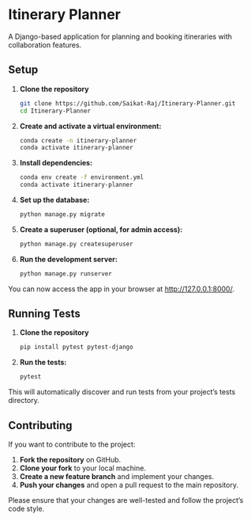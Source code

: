 # Itinerary Planner

A Django-based application for planning and booking itineraries with collaboration features.

## Setup

1. **Clone the repository**
   ```bash
   git clone https://github.com/Saikat-Raj/Itinerary-Planner.git
   cd Itinerary-Planner

2. **Create and activate a virtual environment:**
   ```bash
   conda create -n itinerary-planner
   conda activate itinerary-planner

3. **Install dependencies:**
   ```bash
   conda env create -f environment.yml
   conda activate itinerary-planner

4. **Set up the database:**
   ```bash
   python manage.py migrate

5. **Create a superuser (optional, for admin access):**
   ```bash
   python manage.py createsuperuser

6. **Run the development server:**
   ```bash
   python manage.py runserver

You can now access the app in your browser at http://127.0.0.1:8000/.

## Running Tests

1. **Clone the repository**
   ```bash
   pip install pytest pytest-django

2. **Run the tests:**
   ```bash
   pytest

This will automatically discover and run tests from your project’s tests directory.

## Contributing

If you want to contribute to the project:

1. **Fork the repository** on GitHub.
2. **Clone your fork** to your local machine.
3. **Create a new feature branch** and implement your changes.
4. **Push your changes** and open a pull request to the main repository.

Please ensure that your changes are well-tested and follow the project’s code style.
